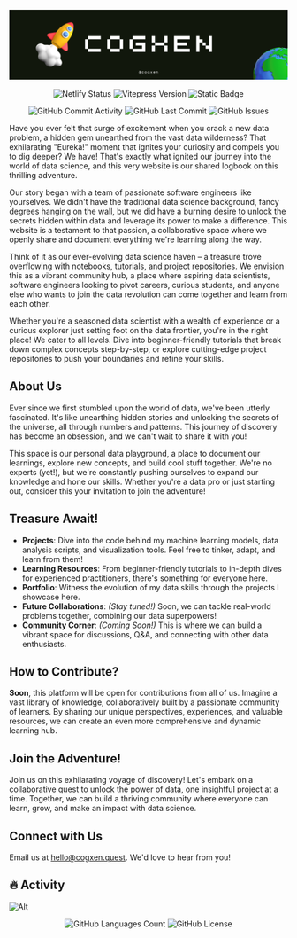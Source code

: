 ![GitHub Banner](.github/assets/img/banner.png)

<div align="center">

![Netlify Status](https://img.shields.io/netlify/09c12b80-f2e2-4dde-9a55-bbb263f6d17f?style=for-the-badge&labelColor=e3e8f1&color=10160c)
![Vitepress Version](https://img.shields.io/github/package-json/dependency-version/cogxen/learn/dev/vitepress?style=for-the-badge&labelColor=e3e8f1&color=10160c)
![Static Badge](https://img.shields.io/badge/university:%20HAU-hau_angel_university?style=for-the-badge&labelColor=e3e8f1&color=10160c)

![GitHub Commit Activity](https://img.shields.io/github/commit-activity/t/cogxen/learn?style=for-the-badge&labelColor=e3e8f1&color=10160c)
![GitHub Last Commit](https://img.shields.io/github/last-commit/cogxen/learn?style=for-the-badge&labelColor=e3e8f1&color=10160c)
![GitHub Issues](https://img.shields.io/github/issues/cogxen/learn?style=for-the-badge&labelColor=e3e8f1&color=10160c)

</div>

Have you ever felt that surge of excitement when you crack a new data problem, a hidden gem unearthed from the vast data wilderness? That exhilarating "Eureka!" moment that ignites your curiosity and compels you to dig deeper? We have! That's exactly what ignited our journey into the world of data science, and this very website is our shared logbook on this thrilling adventure.

Our story began with a team of passionate software engineers like yourselves. We didn't have the traditional data science background, fancy degrees hanging on the wall, but we did have a burning desire to unlock the secrets hidden within data and leverage its power to make a difference. This website is a testament to that passion, a collaborative space where we openly share and document everything we're learning along the way.

Think of it as our ever-evolving data science haven – a treasure trove overflowing with notebooks, tutorials, and project repositories. We envision this as a vibrant community hub, a place where aspiring data scientists, software engineers looking to pivot careers, curious students, and anyone else who wants to join the data revolution can come together and learn from each other.

Whether you're a seasoned data scientist with a wealth of experience or a curious explorer just setting foot on the data frontier, you're in the right place! We cater to all levels. Dive into beginner-friendly tutorials that break down complex concepts step-by-step, or explore cutting-edge project repositories to push your boundaries and refine your skills.

## About Us

Ever since we first stumbled upon the world of data, we've been utterly fascinated. It's like unearthing hidden stories and unlocking the secrets of the universe, all through numbers and patterns. This journey of discovery has become an obsession, and we can't wait to share it with you!

This space is our personal data playground, a place to document our learnings, explore new concepts, and build cool stuff together. We're no experts (yet!), but we're constantly pushing ourselves to expand our knowledge and hone our skills. Whether you're a data pro or just starting out, consider this your invitation to join the adventure!

## Treasure Await!

- **Projects**: Dive into the code behind my machine learning models, data analysis scripts, and visualization tools. Feel free to tinker, adapt, and learn from them!
- **Learning Resources**: From beginner-friendly tutorials to in-depth dives for experienced practitioners, there's something for everyone here.
- **Portfolio**: Witness the evolution of my data skills through the projects I showcase here.
- **Future Collaborations**: _(Stay tuned!)_ Soon, we can tackle real-world problems together, combining our data superpowers!
- **Community Corner**: _(Coming Soon!)_ This is where we can build a vibrant space for discussions, Q&A, and connecting with other data enthusiasts.

## How to Contribute?

**Soon**, this platform will be open for contributions from all of us. Imagine a vast library of knowledge, collaboratively built by a passionate community of learners. By sharing our unique perspectives, experiences, and valuable resources, we can create an even more comprehensive and dynamic learning hub.

## Join the Adventure!

Join us on this exhilarating voyage of discovery! Let's embark on a collaborative quest to unlock the power of data, one insightful project at a time. Together, we can build a thriving community where everyone can learn, grow, and make an impact with data science.

## Connect with Us

Email us at [hello@cogxen.quest](mailto:hello@cogxen.quest). We'd love to hear from you!

## 🔥 Activity

![Alt](https://repobeats.axiom.co/api/embed/7d1c6454ff2d4933f99ff81bcb3dc13b245bc614.svg "Repobeats analytics image")

<div align="center">

![GitHub Languages Count](https://img.shields.io/github/languages/count/cogxen/learn?style=for-the-badge&labelColor=e3e8f1&color=10160c)
![GitHub License](https://img.shields.io/github/license/cogxen/learn?style=for-the-badge&labelColor=e3e8f1&color=10160c)

</div>

